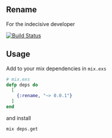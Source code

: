 ## Rename
For the indecisive developer

[![Build Status](https://travis-ci.org/MainShayne233/rename.svg?branch=master)](https://travis-ci.org/MainShayne233/rename)

## Usage
Add to your mix dependencies in `mix.exs`
```elixir
# mix.exs
defp deps do
  [
    {:rename, "~> 0.0.1"}
  ]
end
```
and install
```bash
mix deps.get
```
